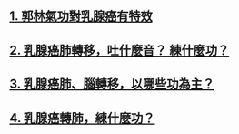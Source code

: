 ##  [1. 郭林氣功對乳腺癌有特效](/乳1.md)  

##  [2. 乳腺癌肺轉移，吐什麼音？ 練什麼功？](/乳2.md)

##  [3. 乳腺癌肺、腦轉移，以哪些功為主？](/乳3.md)

##  [4. 乳腺癌轉肺，練什麼功？](/乳4.md)
 
